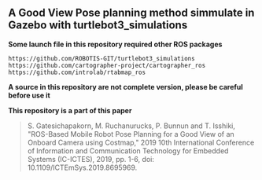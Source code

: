 ## A Good View Pose planning method simmulate in Gazebo with turtlebot3_simulations

**Some launch file in this repository required other ROS packages**
```
https://github.com/ROBOTIS-GIT/turtlebot3_simulations
https://github.com/cartographer-project/cartographer_ros
https://github.com/introlab/rtabmap_ros
```

**A source in this repository are not complete version, please be careful before use it**

**This repository is a part of this paper**
> S. Gatesichapakorn, M. Ruchanurucks, P. Bunnun and T. Isshiki, "ROS-Based Mobile Robot Pose Planning for a Good View of an Onboard Camera using Costmap," 2019 10th International Conference of Information and Communication Technology for Embedded Systems (IC-ICTES), 2019, pp. 1-6, doi: 10.1109/ICTEmSys.2019.8695969.
